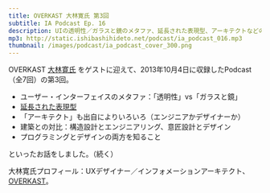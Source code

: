 ```yaml
---
title: OVERKAST 大林寛氏 第3回
subtitle: IA Podcast Ep. 16
description: UIの透明性／ガラスと鏡のメタファ、延長された表現型、アーキテクトなどの話です。
mp3: http://static.ishibashihideto.net/podcast/ia_podcast_016.mp3
thumbnail: /images/podcast/ia_podcast_cover_300.png
---
```


OVERKAST [大林寛氏](http://overkast.jp/about/) をゲストに迎えて、2013年10月4日に収録したPodcast（全7回）の第3回。

- ユーザー・インターフェイスのメタファ：「透明性」vs「ガラスと鏡」
- [延長された表現型](http://gitanez.seesaa.net/article/46245461.html)
- 「アーキテクト」も出自によりいろいろ（エンジニアかデザイナーか）
- 建築との対比：構造設計とエンジニアリング、意匠設計とデザイン
- プログラミングとデザインの両方を知ること

といったお話をしました。（続く）

大林寛氏プロフィール：UXデザイナー／インフォメーションアーキテクト、[OVERKAST](http://overkast.jp/)。

